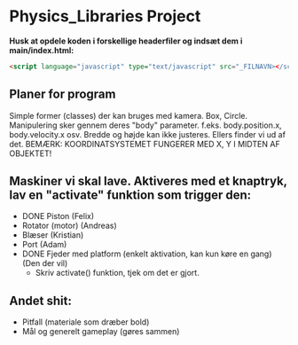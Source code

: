 # Physics_Libraries Project
**Husk at opdele koden i forskellige headerfiler og indsæt dem i main/index.html:**
~~~~ HTML
<script language="javascript" type="text/javascript" src="_FILNAVN></script>
~~~~

## Planer for program
Simple former (classes) der kan bruges med kamera.
Box, Circle.
Manipulering sker gennem deres "body" parameter. f.eks. body.position.x, body.velocity.x osv.
Bredde og højde kan ikke justeres. Ellers finder vi ud af det.
BEMÆRK: KOORDINATSYSTEMET FUNGERER MED X, Y I MIDTEN AF OBJEKTET!

## Maskiner vi skal lave. Aktiveres med et knaptryk, lav en "activate" funktion som trigger den:  
- DONE Piston (Felix)
- Rotator (motor) (Andreas)
- Blæser (Kristian)
- Port (Adam)
- DONE Fjeder med platform (enkelt aktivation, kan kun køre en gang) (Den der vil)
   - Skriv activate() funktion, tjek om det er gjort.

## Andet shit:
- Pitfall (materiale som dræber bold)
- Mål og generelt gameplay (gøres sammen)
